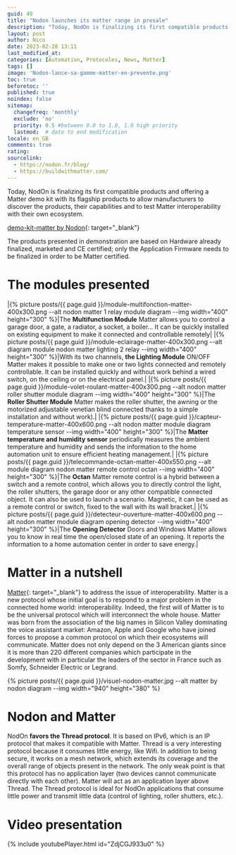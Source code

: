 ```yaml
---
guid: 49
title: "Nodon launches its matter range in presale"
description: "Today, NodOn is finalizing its first compatible products and offering a Matter demo kit with its flagship products to allow manufacturers to discover the products, their capabilities and to test Matter interoperability with their own ecosystem."
layout: post
author: Nico
date: 2023-02-28 13:11
last_modified_at: 
categories: [Automation, Protocoles, News, Matter]
tags: []
image: 'Nodon-lance-sa-gamme-matter-en-prevente.png'
toc: true
beforetoc: ''
published: true
noindex: false
sitemap:
  changefreq: 'monthly'
  exclude: 'no'
  priority: 0.5 #between 0.0 to 1.0, 1.0 high priority
  lastmod:  # date to end modification
locale: en_GB
comments: true
rating:  
sourcelink:
  - https://nodon.fr/blog/
  - https://buildwithmatter.com/
---
```

Today, NodOn is finalizing its first compatible products and offering a Matter demo kit with its flagship products to allow manufacturers to discover the products, their capabilities and to test Matter interoperability with their own ecosystem.

[demo-kit-matter by Nodon](https://nodon.fr/demo-kit-matter/){: target="_blank"}

The products presented in demonstration are based on Hardware already finalized, marketed and CE certified; only the Application Firmware needs to be finalized in order to be Matter certified.

# The modules presented

|{% picture posts/{{ page.guid }}/module-multifonction-matter-400x300.png --alt nodon matter 1 relay module diagram --img width="400" height="300" %}|The **Multifunction Module** Matter allows you to control a garage door, a gate, a radiator, a socket, a boiler... It can be quickly installed on existing equipment to make it connected and controllable remotely|
|{% picture posts/{{ page.guid }}/module-eclairage-matter-400x300.png --alt diagram module nodon matter lighting 2 relay --img width="400" height="300" %}|With its two channels, **the Lighting Module** ON/OFF Matter makes it possible to make one or two lights connected and remotely controllable. It can be installed quickly and without work behind a wired switch, on the ceiling or on the electrical panel.|
|{% picture posts/{{ page.guid }}/module-volet-roulant-matter-400x300.png --alt nodon matter roller shutter module diagram --img width="400" height="300" %}|The **Roller Shutter Module** Matter makes the roller shutter, the awning or the motorized adjustable venetian blind connected thanks to a simple installation and without work).|
|{% picture posts/{{ page.guid }}/capteur-temperature-matter-400x600.png --alt nodon matter module diagram temperature sensor --img width="400" height="300" %}|The **Matter temperature and humidity sensor** periodically measures the ambient temperature and humidity and sends the information to the home automation unit to ensure efficient heating management.|
|{% picture posts/{{ page.guid }}/telecommande-octan-matter-400x550.png --alt module diagram nodon matter remote control octan --img width="400" height="300" %}|The **Octan** Matter remote control is a hybrid between a switch and a remote control, which allows you to directly control the light, the roller shutters, the garage door or any other compatible connected object. It can also be used to launch a scenario. Magnetic, it can be used as a remote control or switch, fixed to the wall with its wall bracket.|
|{% picture posts/{{ page.guid }}/detecteur-ouverture-matter-400x600.png --alt nodon matter module diagram opening detector --img width="400" height="300" %}|The **Opening Detector** Doors and Windows Matter allows you to know in real time the open/closed state of an opening. It reports the information to a home automation center in order to save energy.|

# Matter in a nutshell

[Matter](https://buildwithmatter.com/){: target="_blank"} to address the issue of interoperability.
Matter is a new protocol whose initial goal is to respond to a major problem in the connected home world: interoperability. Indeed, the first will of Matter is to be the universal protocol which will interconnect the whole house. Matter was born from the association of the big names in Silicon Valley dominating the voice assistant market: Amazon, Apple and Google who have joined forces to propose a common protocol on which their ecosystems will communicate. Matter does not only depend on the 3 American giants since it is more than 220 different companies which participate in the development with in particular the leaders of the sector in France such as Somfy, Schneider Electric or Legrand.

{% picture posts/{{ page.guid }}/visuel-nodon-matter.jpg --alt matter by nodon diagram --img width="940" height="380" %}

# Nodon and Matter

NodOn **favors the Thread protocol**. It is based on IPv6, which is an IP protocol that makes it compatible with Matter.
Thread is a very interesting protocol because it consumes little energy, like Wifi. In addition to being secure, it works on a mesh network, which extends its coverage and the overall range of objects present in the network. The only weak point is that this protocol has no application layer (two devices cannot communicate directly with each other).
Matter will act as an application layer above Thread. The Thread protocol is ideal for NodOn applications that consume little power and transmit little data (control of lighting, roller shutters, etc.).

# Video presentation

{% include youtubePlayer.html id="ZdjCGJ933u0" %}